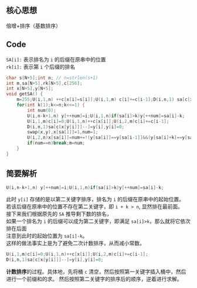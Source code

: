 ## 核心思想
倍增+排序（基数排序）
## Code
`SA[i]:` 表示排名为 `i` 的后缀在原串中的位置\
`rk[i]:` 表示第 `i` 个后缀的排名
```cpp
char s[N+5];int n; // n=strlen(s+1)
int m,sa[N+5],rk[N+5],c[256];
int x[N+5],y[N+5];
void getSA() {
	m=255;U(i,1,n) ++c[x[i]=s[i]];U(i,1,m) c[i]+=c[i-1];D(i,n,1) sa[c[x[i]]--]=i;
	for(int k(1);k<=n;k<<=1) {
		int num(0);
		U(i,n-k+1,n) y[++num]=i;U(i,1,n)if(sa[i]>k)y[++num]=sa[i]-k;
		U(i,1,m)c[i]=0;U(i,1,n)++c[x[i]];U(i,2,m)c[i]+=c[i-1];
		D(i,n,1)sa[c[x[y[i]]]--]=y[i],y[i]=0;
		swap(x,y),x[sa[1]]=1,num=1;
		U(i,2,n)x[sa[i]]=num+=!(y[sa[i]]==y[sa[i-1]]&&(y[sa[i]+k]==y[sa[i-1]+k]));
		if(num==n)break;m=num;
	}
}

```
## 简要解析
```cpp
U(i,n-k+1,n) y[++num]=i;U(i,1,n)if(sa[i]>k)y[++num]=sa[i]-k;
```
此时 `y[i]` 存储的是以第二关键字排序，排名为 `i` 的后缀在原串中的起始位置。\
若该后缀在原串中的位置不存在第二关键字，即 `i + k > n`, 显然排在最前面。\
接下来我们根据原先的 `SA` 推导剩下数的排名，\
如果一个排名为 `i` 的后缀可以成为第二关键字，即满足 `sa[i]>k`，那么就将它依次排在后面\
注意到此时的起始位置为 `sa[i]-k`。\
这样的做法事实上是为了避免二次计数排序，从而减小常数。

```cpp
U(i,1,m)c[i]=0;U(i,1,n)++c[x[i]];U(i,2,m)c[i]+=c[i-1];
D(i,n,1)sa[c[x[y[i]]]--]=y[i],y[i]=0;
```
**计数排序**的过程。具体地，先将桶 `c` 清空，然后按照第一关键字插入桶中，然后进行一个前缀和的求。
然后按照第二关键字的排序后的顺序，逆着进行求解。
